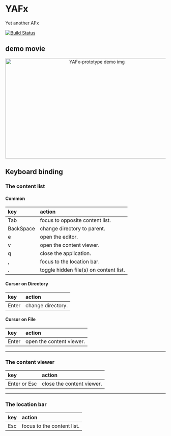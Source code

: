 # YAFx
Yet another AFx

[![Build Status](https://travis-ci.com/temmings/YAFx.svg?token=hz3MgvbSyMTGU12ucucd&branch=master)](https://travis-ci.com/temmings/YAFx)

## demo movie

<div align="center">
  <a href="https://www.youtube.com/watch?v=JsQ_otb0N5A"><img width="560" height="315" src="https://img.youtube.com/vi/JsQ_otb0N5A/0.jpg" alt="YAFx-prototype demo img"></a>
</div>

## Keyboard binding

### The content list

#### Common

| key  | action |
|:-----|:-------|
| Tab | focus to opposite content list. |
| BackSpace | change directory to parent. |
| e | open the editor. |
| v | open the content viewer. |
| q | close the application. |
| , | focus to the location bar. |
| . | toggle hidden file(s) on content list. |

#### Cursor on Directory

| key  | action |
|:-----|:-------|
| Enter | change directory. |

#### Cursor on File

| key  | action |
|:-----|:-------|
| Enter | open the content viewer. |

---

### The content viewer

| key  | action |
|:-----|:-------|
| Enter or Esc | close the content viewer. |

---

### The location bar

| key  | action |
|:-----|:-------|
| Esc  | focus to the content list. |
